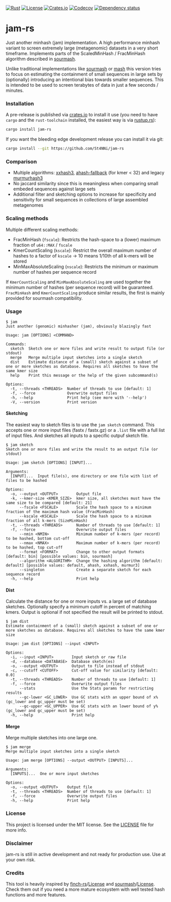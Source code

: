 [![Rust](https://img.shields.io/badge/built_with-Rust-dca282.svg)](https://www.rust-lang.org/)
[![License](https://img.shields.io/badge/License-MIT-brightgreen.svg)](https://github.com/St4NNi/jam-rs/blob/main/LICENSE)
[![Crates.io](https://img.shields.io/crates/v/jam-rs.svg)](https://crates.io/crates/jam-rs)
[![Codecov](https://codecov.io/github/St4NNi/jam-rs/coverage.svg?branch=main)](https://codecov.io/gh/St4NNi/jam-rs)
[![Dependency status](https://deps.rs/repo/github/St4NNi/jam-rs/status.svg)](https://deps.rs/repo/github/St4NNi/jam-rs)
# jam-rs

Just another minhash (jam) implementation. A high performance minhash variant to screen extremely large (metagenomic) datasets in a very short timeframe.
Implements parts of the ScaledMinHash / FracMinHash algorithm described in [sourmash](https://joss.theoj.org/papers/10.21105/joss.00027).

Unlike traditional implementations like [sourmash](https://joss.theoj.org/papers/10.21105/joss.00027) or [mash](https://doi.org/10.1186/s13059-016-0997-x) this version tries to focus on estimating the containment of small sequences in large sets by (optionally) introducing an intentional bias towards smaller sequences. This is intended to be used to screen terabytes of data in just a few seconds / minutes.

### Installation

A pre-release is published via [crates.io](https://crates.io/) to install it use (you need to have `cargo` and the `rust-toolchain` installed, the easiest way is via [rustup.rs](https://rustup.rs/)):

```bash
cargo install jam-rs
```

If you want the bleeding edge development release you can install it via git:

```bash
cargo install --git https://github.com/St4NNi/jam-rs
```

### Comparison

- Multiple algorithms: [xxhash3](https://github.com/DoumanAsh/xxhash-rust), [ahash-fallback](https://github.com/tkaitchuck/aHash/wiki/AHash-fallback-algorithm) (for kmer < 32) and legacy [murmurhash3](https://github.com/mhallin/murmurhash3-rs)
- No jaccard similarity since this is meaningless when comparing small embeded sequences against large sets
- Additional filter and sketching options to increase for specificity and sensitivity for small sequences in collections of large assembled metagenomes

### Scaling methods

Multiple different scaling methods:
  - FracMinHash (`fscale`): Restricts the hash-space to a (lower) maximum fraction of `u64::MAX` / `fscale`
  - KmerCountScaling (`kscale`): Restrict the overall maximum number of hashes to a factor of `kscale` -> 10 means 1/10th of all k-mers will be stored
  - MinMaxAbsoluteScaling (`nscale`): Restricts the minimum or maximum number of hashes per sequence record

If `KmerCountScaling` and `MinMaxAbsoluteScaling` are used together the minimum number of hashes (per sequence record) will be guaranteed. `FracMinHash` and `KmerCountScaling` produce similar results, the first is mainly provided for sourmash compatibility.

### Usage

```console
$ jam
Just another (genomic) minhasher (jam), obviously blazingly fast

Usage: jam [OPTIONS] <COMMAND>

Commands:
  sketch  Sketch one or more files and write result to output file (or stdout)
  merge   Merge multiple input sketches into a single sketch
  dist    Estimate distance of a (small) sketch against a subset of one or more sketches as database. Requires all sketches to have the same kmer size
  help    Print this message or the help of the given subcommand(s)

Options:
  -t, --threads <THREADS>  Number of threads to use [default: 1]
  -f, --force              Overwrite output files
  -h, --help               Print help (see more with '--help')
  -V, --version            Print version
```

#### Sketching

The easiest way to sketch files is to use the `jam sketch` command. This accepts one or more input files (fastx / fastx.gz) or a `.list` file with a full list of input files. And sketches all inputs to a specific outpuf sketch file.

```console
$ jam sketch
Sketch one or more files and write the result to an output file (or stdout)

Usage: jam sketch [OPTIONS] [INPUT]...

Arguments:
  [INPUT]...  Input file(s), one directory or one file with list of files to be hashed

Options:
  -o, --output <OUTPUT>        Output file
  -k, --kmer-size <KMER_SIZE>  kmer size, all sketches must have the same size to be compared [default: 21]
      --fscale <FSCALE>        Scale the hash space to a minimum fraction of the maximum hash value (FracMinHash)
      --kscale <KSCALE>        Scale the hash space to a minimum fraction of all k-mers (SizeMinHash)
  -t, --threads <THREADS>      Number of threads to use [default: 1]
  -f, --force                  Overwrite output files
      --nmin <NMIN>            Minimum number of k-mers (per record) to be hashed, bottom cut-off
      --nmax <NMAX>            Maximum number of k-mers (per record) to be hashed, top cut-off
      --format <FORMAT>        Change to other output formats [default: bin] [possible values: bin, sourmash]
      --algorithm <ALGORITHM>  Change the hashing algorithm [default: default] [possible values: default, ahash, xxhash, murmur3]
      --singleton              Create a separate sketch for each sequence record
  -h, --help                   Print help
```

#### Dist

Calculate the distance for one or more inputs vs. a large set of database sketches. Optionally specify a minimum cutoff in percent of matching kmers. Output is optional if not specified the result will be printed to stdout.

```console
$ jam dist
Estimate containment of a (small) sketch against a subset of one or more sketches as database. Requires all sketches to have the same kmer size

Usage: jam dist [OPTIONS] --input <INPUT>

Options:
  -i, --input <INPUT>        Input sketch or raw file
  -d, --database <DATABASE>  Database sketch(es)
  -o, --output <OUTPUT>      Output to file instead of stdout
  -c, --cutoff <CUTOFF>      Cut-off value for similarity [default: 0.0]
  -t, --threads <THREADS>    Number of threads to use [default: 1]
  -f, --force                Overwrite output files
      --stats                Use the Stats params for restricting results
      --gc-lower <GC_LOWER>  Use GC stats with an upper bound of x% (gc_lower and gc_upper must be set)
      --gc-upper <GC_UPPER>  Use GC stats with an lower bound of y% (gc_lower and gc_upper must be set)
  -h, --help                 Print help
```


#### Merge

Merge multiple sketches into one large one.

```console
$ jam merge
Merge multiple input sketches into a single sketch

Usage: jam merge [OPTIONS] --output <OUTPUT> [INPUTS]...

Arguments:
  [INPUTS]...  One or more input sketches

Options:
  -o, --output <OUTPUT>    Output file
  -t, --threads <THREADS>  Number of threads to use [default: 1]
  -f, --force              Overwrite output files
  -h, --help               Print help
```

### License

This project is licensed under the MIT license. See the [LICENSE](LICENSE) file for more info.

### Disclaimer

jam-rs is still in active development and not ready for production use. Use at your own risk.

### Credits

This tool is heavily inspired by [finch-rs](https://github.com/onecodex/finch-rs)/[License](https://github.com/onecodex/finch-rs/blob/master/LICENSE.txt) and [sourmash](https://github.com/sourmash-bio/sourmash)/[License](https://github.com/sourmash-bio/sourmash/blob/latest/LICENSE). Check them out if you need a more mature ecosystem with well tested hash functions and more features.
